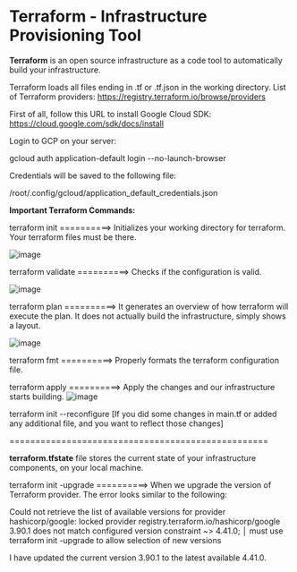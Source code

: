 # Terraform - Infrastructure Provisioning Tool

**Terraform** is an open source infrastructure as a code tool to automatically build your infrastructure. 

Terraform loads all files ending in .tf or .tf.json in the working directory. List of Terraform providers: https://registry.terraform.io/browse/providers

First of all, follow this URL to install Google Cloud SDK: https://cloud.google.com/sdk/docs/install

Login to GCP on your server:

gcloud auth application-default login --no-launch-browser

Credentials will be saved to the following file:

/root/.config/gcloud/application_default_credentials.json

**Important Terraform Commands:**

terraform init    ==========>   Initializes your working directory for terraform. Your terraform files must be there.

![image](https://user-images.githubusercontent.com/21220549/196621224-a4b534c2-ea5f-4821-b3e5-b0602667766e.png)

terraform validate    ==========>   Checks if the configuration is valid.

![image](https://user-images.githubusercontent.com/21220549/196621416-6f988b34-838e-4790-81d7-41e33e7ba535.png)

terraform plan    ==========>   It generates an overview of how terraform will execute the plan. It does not actually build the infrastructure, simply shows a layout.

![image](https://user-images.githubusercontent.com/21220549/196630733-c21baa63-9818-456a-821b-47c7b71ee2f9.png)

terraform fmt    ==========>   Properly formats the terraform configuration file.

terraform apply    ==========>   Apply the changes and our infrastructure starts building.
![image](https://user-images.githubusercontent.com/21220549/196641655-c8342efa-f401-49a5-b51f-20a51f21f4e7.png)

terraform init --reconfigure  [If you did some changes in main.tf or added any additional file, and you want to reflect those changes]

==================================================

**terraform.tfstate** file stores the current state of your infrastructure components, on your local machine.

terraform init -upgrade    ==========>   When we upgrade the version of Terraform provider. The error looks similar to the following:

Could not retrieve the list of available versions for provider hashicorp/google: locked provider registry.terraform.io/hashicorp/google 3.90.1 does not match configured version constraint ~> 4.41.0;
│ must use terraform init -upgrade to allow selection of new versions

I have updated the current version 3.90.1 to the latest available 4.41.0.

